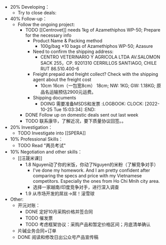 - 20% Developing：
	- Try to close deals:
- 40% Follow-up：
	- Follow the ongoing project:
		- TODO [[Centrovet]] needs 1kg of Azamethiphos WP-50; Prepare for the necessary info
			- Product Name & Packing method
				- 100g/bag *10 bags of Azamethiphos WP-50; Azasure
			- Need to confirm the shipping address:
				- CENTRO VETERINARIO Y AGRICOLA LTDA
				  AV.SALOMON SACK 255，CP. 9201310 CERRILLOS SANTIAGO, CHILE
				  RUT 86.510.400-6
			- Freight prepaid and freight collect? Check with the shipping agent about the freight cost
				- 10cm 16cm（一包宽8cm） 18cm; NW: 1KG; GW: 1.18KG; 原品名运输预估2900元运费。
			- Shipping documents
				- DOING 需要准备MSDS和发票
				  :LOGBOOK:
				  CLOCK: [2022-10-25 Tue 15:03:34]
				  :END:
		- DONE Follow up on domestic deals sent out last week
		- TODO 联系康华，了解近况，要下质量协议回签。。
- 20% Investigation：
	- TODO Investigate into [[SPERA]]
- 10% Professional Skills：
	- TODO Read "两员考试"
- 10% Negotiation and other skills：
	- [[汪晟米课]]
		- 1.8 Nguyen动了你的米饭，你动了Nguyen的米粉（了解竞争对手）
			- I've done my homework. And I am pretty confident after comparing the specs and price with my Vietnamese competitors. Especially the ones from Ho Chi Mnih city area.
			- 选择一家越南/印度竞争对手，进行深入调查
		- 1.9 从市场开发的屌丝->屌！滚雪球
- Other:
	- 开沅对账：
		- DONE 定好10月采购价格并签合同
		- TODO 催发票
		- TODO 考虑框架协议：采购产品和暂定价格区间；月底清单确认
	- 片碱业务合同+订单
	- DONE 阅读和修改日出公众号产品宣传稿